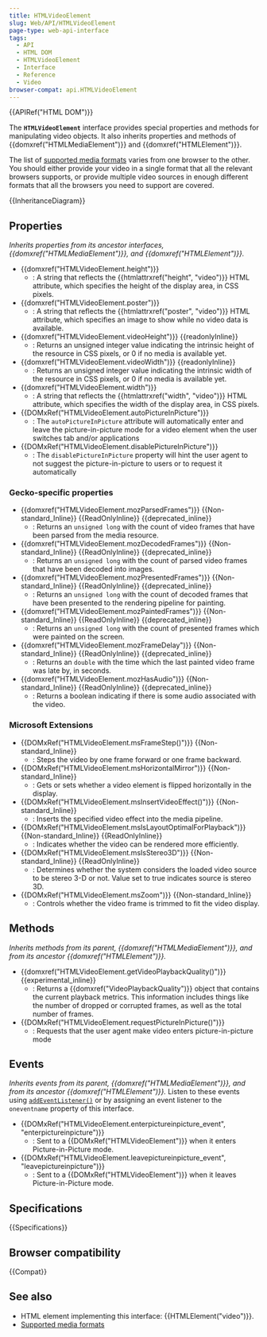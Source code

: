 ```yaml
---
title: HTMLVideoElement
slug: Web/API/HTMLVideoElement
page-type: web-api-interface
tags:
  - API
  - HTML DOM
  - HTMLVideoElement
  - Interface
  - Reference
  - Video
browser-compat: api.HTMLVideoElement
---
```

{{APIRef("HTML DOM")}}

The **`HTMLVideoElement`** interface provides special properties and methods for manipulating video objects. It also inherits properties and methods of {{domxref("HTMLMediaElement")}} and {{domxref("HTMLElement")}}.

The list of [supported media formats](/en-US/docs/Web/Media/Formats) varies from one browser to the other. You should either provide your video in a single format that all the relevant browsers supports, or provide multiple video sources in enough different formats that all the browsers you need to support are covered.

{{InheritanceDiagram}}

## Properties

_Inherits properties from its ancestor interfaces, {{domxref("HTMLMediaElement")}}, and {{domxref("HTMLElement")}}._

- {{domxref("HTMLVideoElement.height")}}
  - : A string that reflects the {{htmlattrxref("height", "video")}} HTML attribute, which specifies the height of the display area, in CSS pixels.
- {{domxref("HTMLVideoElement.poster")}}
  - : A string that reflects the {{htmlattrxref("poster", "video")}} HTML attribute, which specifies an image to show while no video data is available.
- {{domxref("HTMLVideoElement.videoHeight")}} {{readonlyInline}}
  - : Returns an unsigned integer value indicating the intrinsic height of the resource in CSS pixels, or 0 if no media is available yet.
- {{domxref("HTMLVideoElement.videoWidth")}} {{readonlyInline}}
  - : Returns an unsigned integer value indicating the intrinsic width of the resource in CSS pixels, or 0 if no media is available yet.
- {{domxref("HTMLVideoElement.width")}}
  - : A string that reflects the {{htmlattrxref("width", "video")}} HTML attribute, which specifies the width of the display area, in CSS pixels.
- {{DOMxRef("HTMLVideoElement.autoPictureInPicture")}}
  - : The `autoPictureInPicture` attribute will automatically enter and leave the picture-in-picture mode for a video element when the user switches tab and/or applications
- {{DOMxRef("HTMLVideoElement.disablePictureInPicture")}}
  - : The `disablePictureInPicture` property will hint the user agent to not suggest the picture-in-picture to users or to request it automatically

### Gecko-specific properties

- {{domxref("HTMLVideoElement.mozParsedFrames")}} {{Non-standard_Inline}} {{ReadOnlyInline}} {{deprecated_inline}}
  - : Returns an `unsigned long` with the count of video frames that have been parsed from the media resource.
- {{domxref("HTMLVideoElement.mozDecodedFrames")}} {{Non-standard_Inline}} {{ReadOnlyInline}} {{deprecated_inline}}
  - : Returns an `unsigned long` with the count of parsed video frames that have been decoded into images.
- {{domxref("HTMLVideoElement.mozPresentedFrames")}} {{Non-standard_Inline}} {{ReadOnlyInline}} {{deprecated_inline}}
  - : Returns an `unsigned long` with the count of decoded frames that have been presented to the rendering pipeline for painting.
- {{domxref("HTMLVideoElement.mozPaintedFrames")}} {{Non-standard_Inline}} {{ReadOnlyInline}} {{deprecated_inline}}
  - : Returns an `unsigned long` with the count of presented frames which were painted on the screen.
- {{domxref("HTMLVideoElement.mozFrameDelay")}} {{Non-standard_Inline}} {{ReadOnlyInline}} {{deprecated_inline}}
  - : Returns an `double` with the time which the last painted video frame was late by, in seconds.
- {{domxref("HTMLVideoElement.mozHasAudio")}} {{Non-standard_Inline}} {{ReadOnlyInline}} {{deprecated_inline}}
  - : Returns a boolean indicating if there is some audio associated with the video.

### Microsoft Extensions

- {{DOMxRef("HTMLVideoElement.msFrameStep()")}} {{Non-standard_Inline}}
  - : Steps the video by one frame forward or one frame backward.
- {{DOMxRef("HTMLVideoElement.msHorizontalMirror")}} {{Non-standard_Inline}}
  - : Gets or sets whether a video element is flipped horizontally in the display.
- {{DOMxRef("HTMLVideoElement.msInsertVideoEffect()")}} {{Non-standard_Inline}}
  - : Inserts the specified video effect into the media pipeline.
- {{DOMxRef("HTMLVideoElement.msIsLayoutOptimalForPlayback")}} {{Non-standard_Inline}} {{ReadOnlyInline}}
  - : Indicates whether the video can be rendered more efficiently.
- {{DOMxRef("HTMLVideoElement.msIsStereo3D")}} {{Non-standard_Inline}} {{ReadOnlyInline}}
  - : Determines whether the system considers the loaded video source to be stereo 3-D or not. Value set to true indicates source is stereo 3D.
- {{DOMxRef("HTMLVideoElement.msZoom")}} {{Non-standard_Inline}}
  - : Controls whether the video frame is trimmed to fit the video display.

## Methods

_Inherits methods from its parent, {{domxref("HTMLMediaElement")}}, and from its ancestor {{domxref("HTMLElement")}}._

- {{domxref("HTMLVideoElement.getVideoPlaybackQuality()")}} {{experimental_inline}}
  - : Returns a {{domxref("VideoPlaybackQuality")}} object that contains the current playback metrics. This information includes things like the number of dropped or corrupted frames, as well as the total number of frames.
- {{DOMxRef("HTMLVideoElement.requestPictureInPicture()")}}
  - : Requests that the user agent make video enters picture-in-picture mode

## Events

_Inherits events from its parent, {{domxref("HTMLMediaElement")}}, and from its ancestor {{domxref("HTMLElement")}}._ Listen to these events using [`addEventListener()`](/en-US/docs/Web/API/EventTarget/addEventListener) or by assigning an event listener to the `oneventname` property of this interface.

- {{DOMxRef("HTMLVideoElement.enterpictureinpicture_event", "enterpictureinpicture")}}
  - : Sent to a {{DOMxRef("HTMLVideoElement")}} when it enters Picture-in-Picture mode.
- {{DOMxRef("HTMLVideoElement.leavepictureinpicture_event", "leavepictureinpicture")}}
  - : Sent to a {{DOMxRef("HTMLVideoElement")}} when it leaves Picture-in-Picture mode.

## Specifications

{{Specifications}}

## Browser compatibility

{{Compat}}

## See also

- HTML element implementing this interface: {{HTMLElement("video")}}.
- [Supported media formats](/en-US/docs/Web/Media/Formats)
